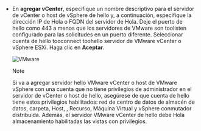* En **agregar vCenter**, especifique un nombre descriptivo para el servidor de vCenter o host de vSphere de hello y, a continuación, especifique la dirección IP de Hola o FQDN del servidor de Hola. Deje el puerto de hello como 443 a menos que los servidores de VMware son toolisten configurado para las solicitudes en un puerto diferente. Seleccionar cuenta de hello tooconnect toohello servidor de VMware vCenter o vSphere ESXi. Haga clic en **Aceptar**.

    ![VMware](./media/site-recovery-add-vcenter/vmware-server.png)

   > [!NOTE]
   > Si va a agregar servidor hello VMware vCenter o host de VMware vSphere con una cuenta que no tiene privilegios de administrador en el servidor de vCenter o host de hello, asegúrese de que cuenta de hello tiene estos privilegios habilitados: red de centro de datos de almacén de datos, carpeta, Host, , Recurso, Máquina Virtual y vSphere conmutador distribuida. Además, el servidor VMware vCenter de hello debe Hola almacenamiento habilitadas las vistas con privilegios.
